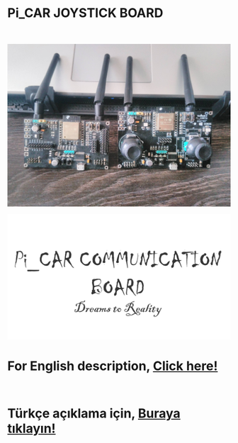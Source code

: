 # Pi_CAR JOYSTICK BOARD<br><br>
![overview](https://github.com/zafersn/pi_communition_board/blob/master/img/IMG_20181014_155126.jpg)

![logo](https://github.com/zafersn/pi_communition_board/blob/master/img/LOGO_Pi_car_comboard.png)

# For English description, [Click here!](https://github.com/zafersn/pi_communition_board/blob/master/README-EN.md)  <br><br>
# Türkçe açıklama için, [Buraya tıklayın!](https://github.com/zafersn/pi_communition_board/blob/master/README-TR.md) <br><br>
